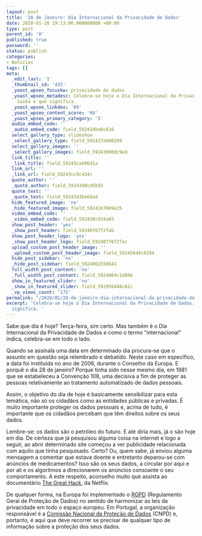 ```yaml
---
layout: post
title: '28 de Janeiro: Dia Internacional da Privacidade de Dados'
date: 2020-01-28 19:13:06.000000000 +00:00
type: post
parent_id: '0'
published: true
password: ''
status: publish
categories:
- Notícias
tags: []
meta:
  _edit_last: '1'
  _thumbnail_id: '435'
  _yoast_wpseo_focuskw: privacidade de dados
  _yoast_wpseo_metadesc: Celebra-se hoje o Dia Internacional da Privacidade de Dados.
    Saiba o que significa.
  _yoast_wpseo_linkdex: '69'
  _yoast_wpseo_content_score: '60'
  _yoast_wpseo_primary_category: '5'
  audio_embed_code: ''
  _audio_embed_code: field_592434be0c616
  select_gallery_type: slideshow
  _select_gallery_type: field_592437eb00209
  select_gallery_images: ''
  _select_gallery_images: field_59243900dc9ed
  link_title: ''
  _link_title: field_59243ca686d1a
  link_url: ''
  _link_url: field_59243cc9c434c
  quote_author: ''
  _quote_author: field_59243d0cd5b93
  quote_text: ''
  _quote_text: field_59243d3be6dad
  hide_featured_image: 'no'
  _hide_featured_image: field_59242e7b69e25
  video_embed_code: ''
  _video_embed_code: field_592430c934a85
  show_post_header: 'yes'
  _show_post_header: field_59240767f2fab
  show_post_header_logo: 'yes'
  _show_post_header_logo: field_59240776f2fac
  upload_custom_post_header_image: ''
  _upload_custom_post_header_image: field_592456d4c6394
  hide_post_sidebar: 'no'
  _hide_post_sidebar: field_5924061558641
  full_width_post_content: 'no'
  _full_width_post_content: field_5924064c1d866
  show_in_featured_slider: 'no'
  _show_in_featured_slider: field_592950448c81c
  _vp_views_count: '175'
permalink: "/2020/01/28-de-janeiro-dia-internacional-da-privacidade-de-dados/"
excerpt: 'Celebra-se hoje o Dia Internacional da Privacidade de Dados. Saiba o que
  significa. '
---
```

Sabe que dia é hoje? Terça-feira, sim certo. Mas também é o Dia Internacional da Privacidade de Dados e como o termo "internacional" indica, celebra-se em todo o lado.

Quando se assinala uma data em determinado dia procura-se que o assunto em questão seja relembrado e debatido. Neste caso em específico, a data foi instituída no ano de 2006, durante o Conselho da Europa. E porquê o dia 28 de janeiro? Porque tinha sido nesse mesmo dia, em 1981 que se estabeleceu a Convenção 108, uma decisiva a fim de proteger as pessoas relativamente ao tratamento automatizado de dados pessoais.

Assim, o objetivo do dia de hoje é basicamente sensibilizar para esta temática, não só os cidadãos como as entidades públicas e privadas. É muito importante proteger os dados pessoais e, acima de tudo, é importante que os cidadãos percebam que têm direitos sobre os seus dados.

Lembre-se: os dados são o petróleo do futuro. E até diria mais, já o são hoje em dia. De certeza que já pesquisou alguma coisa na internet e logo a seguir, ao abrir determinado site começou a ver publicidade relacionada com aquilo que tinha pesquisado. Certo? Ou, quem sabe, já enviou alguma mensagem a comentar que estava doente e entretanto deparou-se com anúncios de medicamentos? Isso são os seus dados, a circular por aqui e por ali e os algoritmos a direcionarem os anúncios consoante o seu comportamento. A este respeito, aconselho muito que assista ao documentário [The Great Hack](/2019/12/the-great-hack-tudo-o-que-precisa-de-saber-sobre-o-documentario/), da Netflix.

De qualquer forma, na Europa foi implementado o [RGPD](https://eur-lex.europa.eu/legal-content/PT/TXT/HTML/?uri=CELEX:32016R0679&from=EN) (Regulamento Geral de Proteção de Dados) no sentido de harmonizar as leis da privacidade em todo o espaço europeu. Em Portugal, a organização responsável é a [Comissão Nacional da Proteção de Dados](https://www.cnpd.pt/) (CNPD) e, portanto, é aqui que deve recorrer se precisar de qualquer tipo de informação sobre a proteção dos seus dados.
